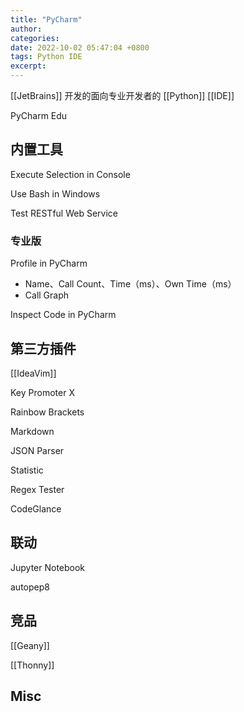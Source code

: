 ```yaml
---
title: "PyCharm"
author: 
categories: 
date: 2022-10-02 05:47:04 +0800
tags: Python IDE
excerpt: 
---
```


[[JetBrains]] 开发的面向专业开发者的 [[Python]] [[IDE]]


PyCharm Edu



## 内置工具


Execute Selection in Console

Use Bash in Windows

Test RESTful Web Service

### 专业版

Profile in PyCharm

- Name、Call Count、Time（ms）、Own Time（ms）
- Call Graph


Inspect Code in PyCharm



## 第三方插件


[[IdeaVim]]

Key Promoter X

Rainbow Brackets

Markdown

JSON Parser

Statistic

Regex Tester

CodeGlance




## 联动

Jupyter Notebook

autopep8





## 竞品

[[Geany]]

[[Thonny]]



## Misc

